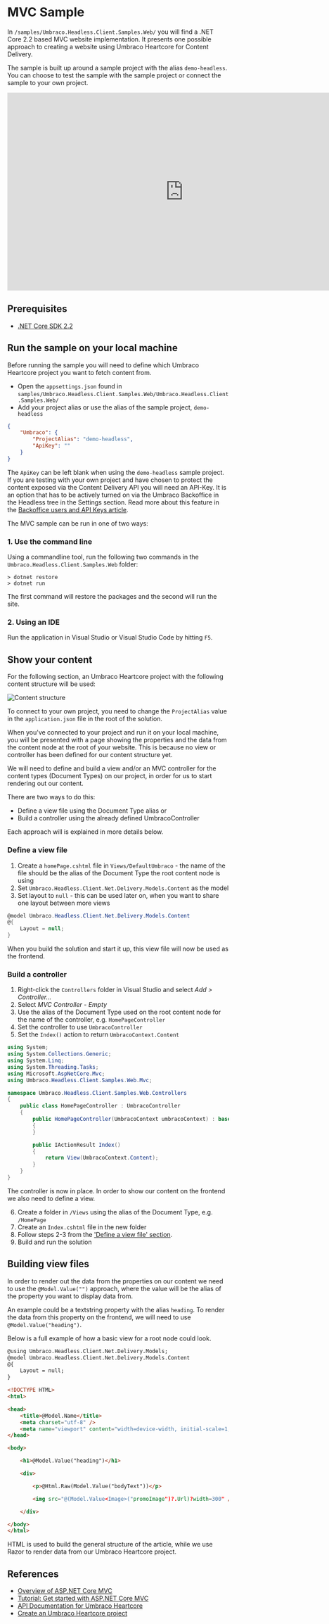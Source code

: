# MVC Sample

In `/samples/Umbraco.Headless.Client.Samples.Web/` you will find a .NET Core 2.2 based MVC website implementation. It presents one possible approach to creating a website using Umbraco Heartcore for Content Delivery.

The sample is built up around a sample project with the alias `demo-headless`. You can choose to test the sample with the sample project or connect the sample to your own project.

<iframe width="800" height="450" src="https://www.youtube.com/embed/tOwpKgqyeSI?rel=0" frameborder="0" allow="autoplay; encrypted-media" allowfullscreen></iframe>

## Prerequisites

- [.NET Core SDK 2.2](https://dotnet.microsoft.com/download/dotnet-core/2.2)

## Run the sample on your local machine

Before running the sample you will need to define which Umbraco Heartcore project you want to fetch content from.

- Open the `appsettings.json` found in `samples/Umbraco.Headless.Client.Samples.Web/Umbraco.Headless.Client.Samples.Web/`
- Add your project alias or use the alias of the sample project, `demo-headless`

```json
{
    "Umbraco": {
        "ProjectAlias": "demo-headless",
        "ApiKey": ""
    }
}
```

The `ApiKey` can be left blank when using the `demo-headless` sample project. If you are testing with your own project and have chosen to protect the content exposed via the Content Delivery API you will need an API-Key. It is an option that has to be actively turned on via the Umbraco Backoffice in the Headless tree in the Settings section. Read more about this feature in the [Backoffice users and API Keys article](../../../Getting-Started-Cloud/Backoffice-Users-and-API-Keys).

The MVC sample can be run in one of two ways:

### 1. Use the command line

Using a commandline tool, run the following two commands in the `Umbraco.Headless.Client.Samples.Web` folder:

```
> dotnet restore
> dotnet run
```

The first command will restore the packages and the second will run the site.

### 2. Using an IDE

Run the application in Visual Studio or Visual Studio Code by hitting `F5`.

## Show your content

For the following section, an Umbraco  Heartcore project with the following content structure will be used:

![Content structure](images/content-structure.png)

To connect to your own project, you need to change the `ProjectAlias` value in the `application.json` file in the root of the solution.

When you've connected to your project and run it on your local machine, you will be presented with a page showing the properties and the data from the content node at the root of your website. This is because no view or controller has been defined for our content structure yet.

We will need to define and build a view and/or an MVC controller for the content types (Document Types) on our project, in order for us to start rendering out our content.

There are two ways to do this: 

- Define a view file using the Document Type alias or 
- Build a controller using the already defined UmbracoController

Each approach will is explained in more details below.

### Define a view file

1. Create a `homePage.cshtml` file in `Views/DefaultUmbraco` - the name of the file should be the alias of the Document Type the root content node is using
2. Set `Umbraco.Headless.Client.Net.Delivery.Models.Content` as the model
3. Set layout to `null` - this can be used later on, when you want to share one layout between more views

```csharp
@model Umbraco.Headless.Client.Net.Delivery.Models.Content
@{
    Layout = null;
}
```

When you build the solution and start it up, this view file will now be used as the frontend.

### Build a controller

1. Right-click the `Controllers` folder in Visual Studio and select *Add > Controller...*
2. Select *MVC Controller - Empty*
3. Use the alias of the Document Type used on the root content node for the name of the controller, e.g. `HomePageController`
4. Set the controller to use `UmbracoController` 
5. Set the `Index()` action to return `UmbracoContext.Content`

```csharp
using System;
using System.Collections.Generic;
using System.Linq;
using System.Threading.Tasks;
using Microsoft.AspNetCore.Mvc;
using Umbraco.Headless.Client.Samples.Web.Mvc;

namespace Umbraco.Headless.Client.Samples.Web.Controllers
{
    public class HomePageController : UmbracoController
    {
        public HomePageController(UmbracoContext umbracoContext) : base(umbracoContext)
        {
        }

        public IActionResult Index()
        {
            return View(UmbracoContext.Content);
        }
    }
}
```

The controller is now in place. In order to show our content on the frontend we also need to define a view.

6. Create a folder in `/Views` using the alias of the Document Type, e.g. `/HomePage`
7. Create an `Index.cshtml` file in the new folder
8. Follow steps 2-3 from the ['Define a view file' section](#define-a-view-file).
9. Build and run the solution

## Building view files

In order to render out the data from the properties on our content we need to use the `@Model.Value("")` approach, where the value will be the alias of the property you want to display data from. 

An example could be a textstring property with the alias `heading`. To render the data from this property on the frontend, we will need to use `@Model.Value("heading")`.

Below is a full example of how a basic view for a root node could look.

```html
@using Umbraco.Headless.Client.Net.Delivery.Models;
@model Umbraco.Headless.Client.Net.Delivery.Models.Content
@{
    Layout = null;
}

<!DOCTYPE HTML>
<html>

<head>
    <title>@Model.Name</title>
    <meta charset="utf-8" />
    <meta name="viewport" content="width=device-width, initial-scale=1, user-scalable=no" />
</head>

<body>

    <h1>@Model.Value("heading")</h1>

    <div>

        <p>@Html.Raw(Model.Value("bodyText"))</p>

        <img src="@(Model.Value<Image>("promoImage")?.Url)?width=300" />

    </div>

</body>
</html>
```

HTML is used to build the general structure of the article, while we use Razor to render data from our Umbraco Heartcore project.

## References

- [Overview of ASP.NET Core MVC](https://docs.microsoft.com/en-us/aspnet/core/mvc/overview?view=aspnetcore-2.2)
- [Tutorial: Get started with ASP.NET Core MVC](https://docs.microsoft.com/en-gb/aspnet/core/tutorials/first-mvc-app/start-mvc?view=aspnetcore-2.2&tabs=visual-studio)
- [API Documentation for Umbraco Heartcore](../../../API-Documentation)
- [Create an Umbraco Heartcore project](../../../Getting-Started-Cloud/Creating-a-Heartcore-project)
